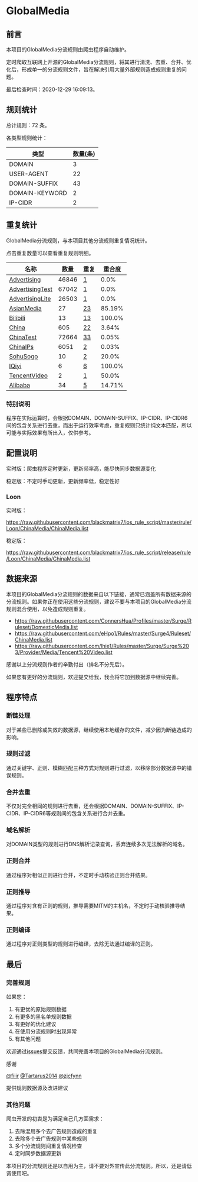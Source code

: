 # GlobalMedia

## 前言

本项目的GlobalMedia分流规则由爬虫程序自动维护。

定时爬取互联网上开源的GlobalMedia分流规则，将其进行清洗、去重、合并、优化后，形成单一的分流规则文件，旨在解决引用大量外部规则造成规则重复的问题。




最后检查时间：2020-12-29 16:09:13。

## 规则统计

总计规则：72 条。

各类型规则统计：

| 类型 | 数量(条) |
| ---- | ---- |
| DOMAIN | 3 |
| USER-AGENT | 22 |
| DOMAIN-SUFFIX | 43 |
| DOMAIN-KEYWORD | 2 |
| IP-CIDR | 2 |
## 重复统计

GlobalMedia分流规则，与本项目其他分流规则重复情况统计。

点击重复数量可以查看重复规则明细。

| 名称 | 数量 | 重复 | 重合度 |
| ---- | ---- | ---- | ------ |
|  [Advertising](https://github.com/blackmatrix7/ios_rule_script/tree/master/rule/Loon/Advertising)    | 46846   | [1](https://raw.githubusercontent.com/blackmatrix7/ios_rule_script/master/rule/Loon/ChinaMedia/Repeat.list)   |   0.0% |
|  [AdvertisingTest](https://github.com/blackmatrix7/ios_rule_script/tree/master/rule/Loon/AdvertisingTest)    | 67042   | [1](https://raw.githubusercontent.com/blackmatrix7/ios_rule_script/master/rule/Loon/ChinaMedia/Repeat.list)   |   0.0% |
|  [AdvertisingLite](https://github.com/blackmatrix7/ios_rule_script/tree/master/rule/Loon/AdvertisingLite)    | 26503   | [1](https://raw.githubusercontent.com/blackmatrix7/ios_rule_script/master/rule/Loon/ChinaMedia/Repeat.list)   |   0.0% |
|  [AsianMedia](https://github.com/blackmatrix7/ios_rule_script/tree/master/rule/Loon/AsianMedia)    | 27   | [23](https://raw.githubusercontent.com/blackmatrix7/ios_rule_script/master/rule/Loon/ChinaMedia/Repeat.list)   |   85.19% |
|  [Bilibili](https://github.com/blackmatrix7/ios_rule_script/tree/master/rule/Loon/Bilibili)    | 13   | [13](https://raw.githubusercontent.com/blackmatrix7/ios_rule_script/master/rule/Loon/ChinaMedia/Repeat.list)   |   100.0% |
|  [China](https://github.com/blackmatrix7/ios_rule_script/tree/master/rule/Loon/China)    | 605   | [22](https://raw.githubusercontent.com/blackmatrix7/ios_rule_script/master/rule/Loon/ChinaMedia/Repeat.list)   |   3.64% |
|  [ChinaTest](https://github.com/blackmatrix7/ios_rule_script/tree/master/rule/Loon/ChinaTest)    | 72664   | [33](https://raw.githubusercontent.com/blackmatrix7/ios_rule_script/master/rule/Loon/ChinaMedia/Repeat.list)   |   0.05% |
|  [ChinaIPs](https://github.com/blackmatrix7/ios_rule_script/tree/master/rule/Loon/ChinaIPs)    | 6051   | [2](https://raw.githubusercontent.com/blackmatrix7/ios_rule_script/master/rule/Loon/ChinaMedia/Repeat.list)   |   0.03% |
|  [SohuSogo](https://github.com/blackmatrix7/ios_rule_script/tree/master/rule/Loon/SohuSogo)    | 10   | [2](https://raw.githubusercontent.com/blackmatrix7/ios_rule_script/master/rule/Loon/ChinaMedia/Repeat.list)   |   20.0% |
|  [IQiyi](https://github.com/blackmatrix7/ios_rule_script/tree/master/rule/Loon/IQiyi)    | 6   | [6](https://raw.githubusercontent.com/blackmatrix7/ios_rule_script/master/rule/Loon/ChinaMedia/Repeat.list)   |   100.0% |
|  [TencentVideo](https://github.com/blackmatrix7/ios_rule_script/tree/master/rule/Loon/TencentVideo)    | 2   | [1](https://raw.githubusercontent.com/blackmatrix7/ios_rule_script/master/rule/Loon/ChinaMedia/Repeat.list)   |   50.0% |
|  [Alibaba](https://github.com/blackmatrix7/ios_rule_script/tree/master/rule/Loon/Alibaba)    | 34   | [5](https://raw.githubusercontent.com/blackmatrix7/ios_rule_script/master/rule/Loon/ChinaMedia/Repeat.list)   |   14.71% |
### 特别说明
程序在实际运算时，会根据DOMAIN、DOMAIN-SUFFIX、IP-CIDR、IP-CIDR6间的包含关系进行去重，而出于运行效率考虑，重复规则只统计纯文本匹配，所以可能与实际效果有所出入，仅供参考。

## 配置说明

实时版：爬虫程序定时更新，更新频率高，能尽快同步数据源变化

稳定版：不定时手动更新，更新频率低，稳定性好

### Loon 
实时版：

https://raw.githubusercontent.com/blackmatrix7/ios_rule_script/master/rule/Loon/ChinaMedia/ChinaMedia.list

稳定版：

https://raw.githubusercontent.com/blackmatrix7/ios_rule_script/release/rule/Loon/ChinaMedia/ChinaMedia.list

## 数据来源

本项目的GlobalMedia分流规则的数据来自以下链接，通常已涵盖所有数据来源的分流规则。如果你正在使用这些分流规则，建议不要与本项目的GlobalMedia分流规则混合使用，以免造成规则重复。

- https://raw.githubusercontent.com/ConnersHua/Profiles/master/Surge/Ruleset/DomesticMedia.list
- https://raw.githubusercontent.com/eHpo1/Rules/master/Surge4/Ruleset/ChinaMedia.list
- https://raw.githubusercontent.com/lhie1/Rules/master/Surge/Surge%203/Provider/Media/Tencent%20Video.list


感谢以上分流规则作者的辛勤付出（排名不分先后）。

如果您有更好的分流规则，欢迎提交给我，我会将它加到数据源中继续完善。

## 程序特点

### 断链处理

对于某些已删除或失效的数据源，继续使用本地缓存的文件，减少因为断链造成的影响。

### 规则过滤

通过关键字、正则、模糊匹配三种方式对规则进行过滤，以移除部分数据源中的错误规则。

### 合并去重

不仅对完全相同的规则进行去重，还会根据DOMAIN、DOMAIN-SUFFIX、IP-CIDR、IP-CIDR6等规则间的包含关系进行合并去重。

### 域名解析

对DOMAIN类型的规则进行DNS解析记录查询，丢弃连续多次无法解析的域名。

### 正则合并

通过程序对相似正则进行合并，不定时手动核验正则合并结果。

### 正则推导

通过程序对含有正则的规则，推导需要MITM的主机名，不定时手动核验推导结果。

### 正则编译

通过程序对正则类型的规则进行编译，去除无法通过编译的正则。

## 最后

### 完善规则

如果您：

1. 有更优的原始规则数据
2. 有更多的黑名单规则数据
3. 有更好的优化建议
4. 在使用分流规则时出现异常
5. 有其他问题

欢迎通过[issues](https://github.com/blackmatrix7/ios_rule_script/issues/new)提交反馈，共同完善本项目的GlobalMedia分流规则。

感谢

[@fiiir](https://github.com/fiiir) [@Tartarus2014](https://github.com/Tartarus2014) [@zjcfynn](https://github.com/zjcfynn) 

提供规则数据源及改进建议

### 其他问题

爬虫开发的初衷是为满足自己几方面需求：

1. 去除混用多个去广告规则造成的重复
2. 去除多个去广告规则中某些规则
3. 多个分流规则间重复情况检查
4. 定时同步数据源更新

本项目的分流规则还是以自用为主，请不要对外宣传此分流规则。所以，还是请低调使用吧。